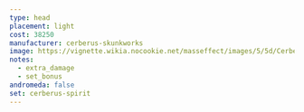 ```yaml
---
type: head
placement: light
cost: 38250
manufacturer: cerberus-skunkworks
image: https://vignette.wikia.nocookie.net/masseffect/images/5/5d/Cerberus_Shade_Female.png/revision/latest/scale-to-width-down/350?cb=20160619125819
notes:
  - extra_damage
  - set_bonus
andromeda: false
set: cerberus-spirit
---
```

